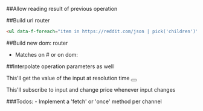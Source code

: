 
##Allow reading result of previous operation

<div data-f-on-click="operations:solve(<#input1>) as sol1 | operations:somethingElse(<sol1.foo>)"></div>
<div data-f-on-bind="variables:Price as p | length(<p.children>)"></div> <!-- gets the children key from price -->
<div data-f-on-bind="variables:Price | length"></div> <!-- gets the return from price -->


##Build url router
```html
<ul data-f-foreach="item in https://reddit.com/json | pick('children')"></ul>
```

##Build new dom: router
- Matches on # or on dom:<any valid css selector>
<div data-f-on-click="variables:price[<#inp>,<#inp2>]"></div>

##Interpolate operation parameters as well

This'll get the value of the input at resolution time
<button data-f-on-click="submit(<#inp>)"></button>

This'll subscribe to input and change price whenever input changes
<div data-f-bind="price[<#inp>]"></div>

###Todos:
    - Implement a 'fetch' or 'once' method per channel

